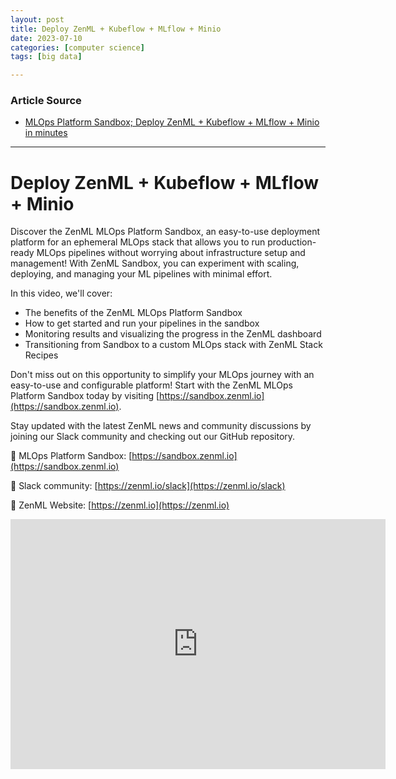 ```yaml
---
layout: post
title: Deploy ZenML + Kubeflow + MLflow + Minio  
date: 2023-07-10
categories: [computer science]
tags: [big data]

---
```


### Article Source

* [MLOps Platform Sandbox; Deploy ZenML + Kubeflow + MLflow + Minio in minutes](https://www.youtube.com/watch?v=X8olAT2qR8U)


---

# Deploy ZenML + Kubeflow + MLflow + Minio

Discover the ZenML MLOps Platform Sandbox, an easy-to-use deployment platform for an ephemeral MLOps stack that allows you to run production-ready MLOps pipelines without worrying about infrastructure setup and management! With ZenML Sandbox, you can experiment with scaling, deploying, and managing your ML pipelines with minimal effort. 

In this video, we'll cover:

- The benefits of the ZenML MLOps Platform Sandbox
- How to get started and run your pipelines in the sandbox
- Monitoring results and visualizing the progress in the ZenML dashboard
- Transitioning from Sandbox to a custom MLOps stack with ZenML Stack Recipes

Don't miss out on this opportunity to simplify your MLOps journey with an easy-to-use and configurable platform! Start with the ZenML MLOps Platform Sandbox today by visiting [https://sandbox.zenml.io](https://sandbox.zenml.io). 

Stay updated with the latest ZenML news and community discussions by joining our Slack community and checking out our GitHub repository.

🔗 MLOps Platform Sandbox: [https://sandbox.zenml.io](https://sandbox.zenml.io)

🔗 Slack community: [https://zenml.io/slack](https://zenml.io/slack)

🔗 ZenML Website: [https://zenml.io](https://zenml.io)


<iframe width="600" height="400" src="https://www.youtube.com/embed/X8olAT2qR8U" title="YouTube video player" frameborder="0" allow="accelerometer; autoplay; clipboard-write; encrypted-media; gyroscope; picture-in-picture; web-share" allowfullscreen></iframe>